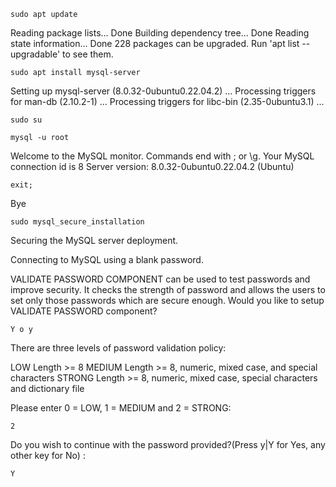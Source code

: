 `sudo apt update`

Reading package lists... Done
Building dependency tree... Done
Reading state information... Done
228 packages can be upgraded. Run 'apt list --upgradable' to see them.

`sudo apt install mysql-server`

Setting up mysql-server (8.0.32-0ubuntu0.22.04.2) ...
Processing triggers for man-db (2.10.2-1) ...
Processing triggers for libc-bin (2.35-0ubuntu3.1) ...

`sudo su`

`mysql -u root`

Welcome to the MySQL monitor.  Commands end with ; or \g.
Your MySQL connection id is 8
Server version: 8.0.32-0ubuntu0.22.04.2 (Ubuntu)

`exit;`

Bye

`sudo mysql_secure_installation`

Securing the MySQL server deployment.

Connecting to MySQL using a blank password.

VALIDATE PASSWORD COMPONENT can be used to test passwords
and improve security. It checks the strength of password
and allows the users to set only those passwords which are
secure enough. Would you like to setup VALIDATE PASSWORD component?

`Y o y`

There are three levels of password validation policy:

LOW    Length >= 8
MEDIUM Length >= 8, numeric, mixed case, and special characters
STRONG Length >= 8, numeric, mixed case, special characters and dictionary                  file

Please enter 0 = LOW, 1 = MEDIUM and 2 = STRONG: 

`2`

Do you wish to continue with the password provided?(Press y|Y for Yes, any other key for No) :

`Y`